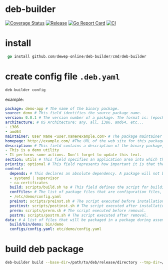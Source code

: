
# deb-builder

[![Coverage Status](https://coveralls.io/repos/github/dewep-online/deb-builder/badge.svg?branch=master)](https://coveralls.io/github/dewep-online/deb-builder?branch=master)
[![Release](https://img.shields.io/github/release/dewep-online/deb-builder.svg?style=flat-square)](https://github.com/dewep-online/deb-builder/releases/latest)
[![Go Report Card](https://goreportcard.com/badge/github.com/dewep-online/deb-builder)](https://goreportcard.com/report/github.com/dewep-online/deb-builder)
[![CI](https://github.com/dewep-online/deb-builder/actions/workflows/ci.yml/badge.svg)](https://github.com/dewep-online/deb-builder/actions/workflows/ci.yml)

# install

```go
 go install github.com/dewep-online/deb-builder/cmd/deb-builder
```

# create config file `.deb.yaml`

```bash
deb-builder config
```

example:

```yaml
package: demo-app # The name of the binary package.
source: demo # This field identifies the source package name.
version: 0.0.1 # The version number of a package. The format is: [epoch:]upstream_version[-revision].
architecture: # OS Architecture: any, all, i386, amd64, etc...
- i386
- amd64
maintainer: User Name <user.name@example.com> # The package maintainer’s name and email address. The name must come first, then the email address inside angle brackets <> (in RFC822 format).
homepage: http://example.com/ #The URL of the web site for this package, preferably (when applicable) the site from which the original source can be obtained and any additional upstream documentation or information may be found. 
description: # This field contains a description of the binary package, consisting of two parts, the synopsis or the short description, and the long description.
- This is a demo utility
- It performs some actions. Don't forget to update this text.
section: utils # This field specifies an application area into which the package has been classified: admin, cli-mono, comm, database, debug, devel, doc, editors, education, electronics, embedded, fonts, games, gnome, gnu-r, gnustep, graphics, hamradio, haskell, httpd, interpreters, introspection, java, javascript, kde, kernel, libdevel, libs, lisp, localization, mail, math, metapackages, misc, net, news, ocaml, oldlibs, otherosfs, perl, php, python, ruby, rust, science, shells, sound, tasks, tex, text, utils, vcs, video, web, x11, xfce, zope.
priority: optional # This field represents how important it is that the user have the package installed: required, important, standard, optional, extra.
control:
  depends: # This declares an absolute dependency. A package will not be configured unless all of the packages listed in its Depends field have been correctly configured (unless there is a circular dependency as described above).
  - systemd | supervisor
  - ca-certificates
  build: scripts/build.sh %s # This field defines the script for building the application from the source code. During the build, the name of the architecture is passed to the script. Example: sh scripts/build.sh amd64
  conffiles: # The list of package files that are configuration files, when updating, files from this list are not overwritten with new ones, unless this is specified separately;
  - /etc/demo/config.yaml
  preinst: scripts/preinst.sh # The script executed before installation.
  postinst: scripts/postinst.sh # The script executed after installation.
  prerm: scripts/prerm.sh # The script executed before removal.
  postrm: scripts/postrm.sh # The script executed after removal.
data: # A list of files that will be packaged in a package during assembly, where the source file is preceded by a colon, and after it is the name and location of the file in the package.
  build/bin/demo: bin/demo
  configs/config.yaml: etc/demo/config.yaml
```

# build deb package

```bash
deb-builder build --base-dir=/path/to/deb/release/directory --tmp-dir=/path/to/build/directory
```
